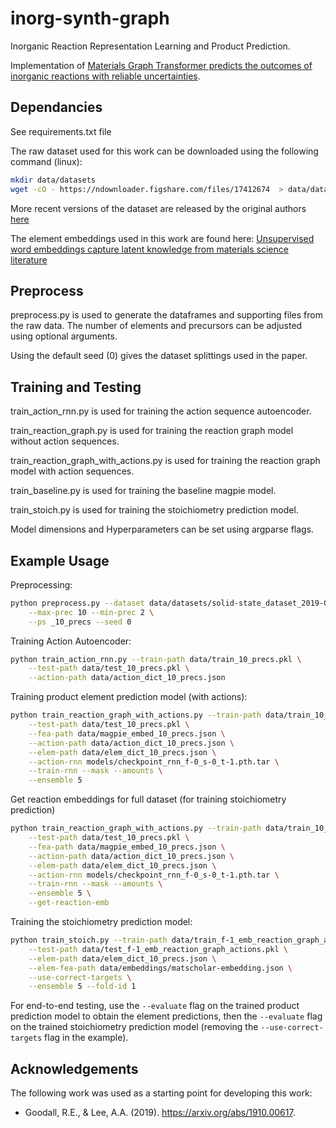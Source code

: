 # inorg-synth-graph

Inorganic Reaction Representation Learning and Product Prediction.

Implementation of [Materials Graph Transformer predicts the outcomes of inorganic reactions with reliable uncertainties](https://arxiv.org/abs/2007.15752).

## Dependancies

See requirements.txt file

The raw dataset used for this work can be downloaded using the following command (linux):

```sh
mkdir data/datasets
wget -cO - https://ndownloader.figshare.com/files/17412674  > data/datasets/solid-state_dataset_2019-06-27.json
```

More recent versions of the dataset are released by the original authors [here](https://github.com/CederGroupHub/text-mined-synthesis_public)

The element embeddings used in this work are found here: [Unsupervised word embeddings capture latent knowledge from materials science literature](https://www.nature.com/articles/s41586-019-1335-8)

## Preprocess

preprocess.py is used to generate the dataframes and supporting files from the raw data. The number of elements and precursors can be adjusted using optional arguments.

Using the default seed (0) gives the dataset splittings used in the paper. 

## Training and Testing

train_action_rnn.py is used for training the action sequence autoencoder.

train_reaction_graph.py is used for training the reaction graph model without action sequences.

train_reaction_graph_with_actions.py is used for training the reaction graph model with action sequences.

train_baseline.py is used for training the baseline magpie model.

train_stoich.py is used for training the stoichiometry prediction model.

Model dimensions and Hyperparameters can be set using argparse flags.

## Example Usage

Preprocessing:
```sh
python preprocess.py --dataset data/datasets/solid-state_dataset_2019-06-27.json \
    --max-prec 10 --min-prec 2 \
    --ps _10_precs --seed 0
```

Training Action Autoencoder:
```sh
python train_action_rnn.py --train-path data/train_10_precs.pkl \
    --test-path data/test_10_precs.pkl \
    --action-path data/action_dict_10_precs.json
```

Training product element prediction model (with actions):
```sh
python train_reaction_graph_with_actions.py --train-path data/train_10_precs.pkl \
    --test-path data/test_10_precs.pkl \
    --fea-path data/magpie_embed_10_precs.json \
    --action-path data/action_dict_10_precs.json \
    --elem-path data/elem_dict_10_precs.json \
    --action-rnn models/checkpoint_rnn_f-0_s-0_t-1.pth.tar \
    --train-rnn --mask --amounts \
    --ensemble 5
```

Get reaction embeddings for full dataset (for training stoichiometry prediction)
```sh
python train_reaction_graph_with_actions.py --train-path data/train_10_precs.pkl \
    --test-path data/test_10_precs.pkl \
    --fea-path data/magpie_embed_10_precs.json \
    --action-path data/action_dict_10_precs.json \
    --elem-path data/elem_dict_10_precs.json \
    --action-rnn models/checkpoint_rnn_f-0_s-0_t-1.pth.tar \
    --train-rnn --mask --amounts \
    --ensemble 5 \
    --get-reaction-emb
```

Training the stoichiometry prediction model:
```sh
python train_stoich.py --train-path data/train_f-1_emb_reaction_graph_actions.pkl \
    --test-path data/test_f-1_emb_reaction_graph_actions.pkl \
    --elem-path data/elem_dict_10_precs.json \
    --elem-fea-path data/embeddings/matscholar-embedding.json \
    --use-correct-targets \
    --ensemble 5 --fold-id 1
```

For end-to-end testing, use the  `--evaluate` flag on the trained product prediction model to obtain the element predictions, then the `--evaluate` flag on the trained stoichiometry prediction model (removing the `--use-correct-targets` flag in the example).

## Acknowledgements

The following work was used as a starting point for developing this work:
- Goodall, R.E., & Lee, A.A. (2019). https://arxiv.org/abs/1910.00617.
